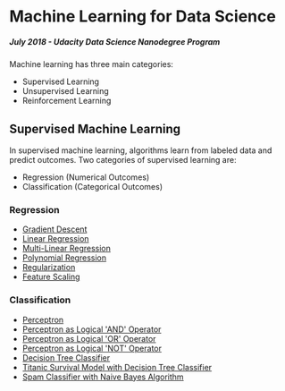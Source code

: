 # Machine Learning for Data Science 
##### July 2018 - Udacity Data Science Nanodegree Program
Machine learning has three main categories:
- Supervised Learning
- Unsupervised Learning
- Reinforcement Learning

## Supervised Machine Learning
In supervised machine learning, algorithms learn from labeled data and predict outcomes.
Two categories of supervised learning are:
- Regression (Numerical Outcomes)
- Classification (Categorical Outcomes)

### Regression
- [Gradient Descent](https://github.com/RohitSattu/data_science/blob/master/gradient_descent.py)
- [Linear Regression](https://github.com/RohitSattu/data_science/blob/master/linear_regression.py)
- [Multi-Linear Regression](https://github.com/RohitSattu/data_science/blob/master/multi_linear_regression.py)
- [Polynomial Regression](https://github.com/RohitSattu/data_science/blob/master/poly_reg.py)
- [Regularization](https://github.com/RohitSattu/data_science/blob/master/regularization.py)
- [Feature Scaling](https://github.com/RohitSattu/data_science/blob/master/feature_scaling.py)

### Classification
- [Perceptron](https://github.com/RohitSattu/data_science/blob/master/perceptron.py)
- [Perceptron as Logical 'AND' Operator](https://github.com/RohitSattu/data_science/blob/master/and_perceptron.py)
- [Perceptron as Logical 'OR' Operator](https://github.com/RohitSattu/data_science/blob/master/or_perceptron.py)
- [Perceptron as Logical 'NOT' Operator](https://github.com/RohitSattu/data_science/blob/master/not_perceptron.py)
- [Decision Tree Classifier](https://github.com/RohitSattu/data_science/blob/master/decision_tree.py)
- [Titanic Survival Model with Decision Tree Classifier](https://github.com/RohitSattu/data_science/blob/master/titanic_survival_exploration.ipynb)
- [Spam Classifier with Naive Bayes Algorithm](https://github.com/RohitSattu/data_science/blob/master/Bayesian_Inference.ipynb)
